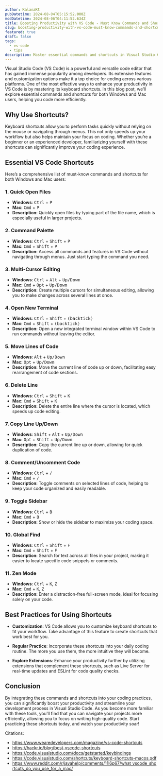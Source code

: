 ```yaml
---
author: KalanaKt
pubDatetime: 2024-08-04T05:15:52.000Z
modDatetime: 2024-08-06T04:11:52.634Z
title: Boosting Productivity with VS Code - Must Know Commands and Shortcuts
slug: boosting-productivity-with-vs-code-must-know-commands-and-shortcuts
featured: true
draft: false
tags:
  - vs-code
  - tips
description: Master essential commands and shortcuts in Visual Studio Code to enhance your productivity and streamline your coding workflow.
---
```


Visual Studio Code (VS Code) is a powerful and versatile code editor that has gained immense popularity among developers. Its extensive features and customization options make it a top choice for coding across various platforms. One of the most effective ways to enhance your productivity in VS Code is by mastering its keyboard shortcuts. In this blog post, we’ll explore essential commands and shortcuts for both Windows and Mac users, helping you code more efficiently.

## Why Use Shortcuts?

Keyboard shortcuts allow you to perform tasks quickly without relying on the mouse or navigating through menus. This not only speeds up your workflow but also helps maintain your focus on coding. Whether you’re a beginner or an experienced developer, familiarizing yourself with these shortcuts can significantly improve your coding experience.

## Essential VS Code Shortcuts

Here’s a comprehensive list of must-know commands and shortcuts for both Windows and Mac users:

### 1. Quick Open Files

- **Windows**: <kbd>Ctrl</kbd> + <kbd>P</kbd>
- **Mac**: <kbd>Cmd</kbd> + <kbd>P</kbd>
- **Description**: Quickly open files by typing part of the file name, which is especially useful in larger projects.

### 2. Command Palette

- **Windows**: <kbd>Ctrl</kbd> + <kbd>Shift</kbd> + <kbd>P</kbd>
- **Mac**: <kbd>Cmd</kbd> + <kbd>Shift</kbd> + <kbd>P</kbd>
- **Description**: Access all commands and features in VS Code without navigating through menus. Just start typing the command you need.

### 3. Multi-Cursor Editing

- **Windows**: <kbd>Ctrl</kbd> + <kbd>Alt</kbd> + <kbd>Up/Down</kbd>
- **Mac**: <kbd>Cmd</kbd> + <kbd>Opt</kbd> + <kbd>Up/Down</kbd>
- **Description**: Create multiple cursors for simultaneous editing, allowing you to make changes across several lines at once.

### 4. Open New Terminal

- **Windows**: <kbd>Ctrl</kbd> + <kbd>Shift</kbd> + <kbd>(backtick)</kbd>
- **Mac**: <kbd>Cmd</kbd> + <kbd>Shift</kbd> + <kbd>(backtick)</kbd>
- **Description**: Open a new integrated terminal window within VS Code to run commands without leaving the editor.

### 5. Move Lines of Code

- **Windows**: <kbd>Alt</kbd> + <kbd>Up/Down</kbd>
- **Mac**: <kbd>Opt</kbd> + <kbd>Up/Down</kbd>
- **Description**: Move the current line of code up or down, facilitating easy rearrangement of code sections.

### 6. Delete Line

- **Windows**: <kbd>Ctrl</kbd> + <kbd>Shift</kbd> + <kbd>K</kbd>
- **Mac**: <kbd>Cmd</kbd> + <kbd>Shift</kbd> + <kbd>K</kbd>
- **Description**: Delete the entire line where the cursor is located, which speeds up code editing.

### 7. Copy Line Up/Down

- **Windows**: <kbd>Shift</kbd> + <kbd>Alt</kbd> + <kbd>Up/Down</kbd>
- **Mac**: <kbd>Opt</kbd> + <kbd>Shift</kbd> + <kbd>Up/Down</kbd>
- **Description**: Copy the current line up or down, allowing for quick duplication of code.

### 8. Comment/Uncomment Code

- **Windows**: <kbd>Ctrl</kbd> + <kbd>/</kbd>
- **Mac**: <kbd>Cmd</kbd> + <kbd>/</kbd>
- **Description**: Toggle comments on selected lines of code, helping to keep your code organized and easily readable.

### 9. Toggle Sidebar

- **Windows**: <kbd>Ctrl</kbd> + <kbd>B</kbd>
- **Mac**: <kbd>Cmd</kbd> + <kbd>B</kbd>
- **Description**: Show or hide the sidebar to maximize your coding space.

### 10. Global Find

- **Windows**: <kbd>Ctrl</kbd> + <kbd>Shift</kbd> + <kbd>F</kbd>
- **Mac**: <kbd>Cmd</kbd> + <kbd>Shift</kbd> + <kbd>F</kbd>
- **Description**: Search for text across all files in your project, making it easier to locate specific code snippets or comments.

### 11. Zen Mode

- **Windows**: <kbd>Ctrl</kbd> + <kbd>K</kbd>, <kbd>Z</kbd>
- **Mac**: <kbd>Cmd</kbd> + <kbd>K</kbd>, <kbd>Z</kbd>
- **Description**: Enter a distraction-free full-screen mode, ideal for focusing solely on your code.

## Best Practices for Using Shortcuts

- **Customization**: VS Code allows you to customize keyboard shortcuts to fit your workflow. Take advantage of this feature to create shortcuts that work best for you.

- **Regular Practice**: Incorporate these shortcuts into your daily coding routine. The more you use them, the more intuitive they will become.

- **Explore Extensions**: Enhance your productivity further by utilizing extensions that complement these shortcuts, such as Live Server for real-time updates and ESLint for code quality checks.

## Conclusion

By integrating these commands and shortcuts into your coding practices, you can significantly boost your productivity and streamline your development process in Visual Studio Code. As you become more familiar with these tools, you'll find that you can navigate your projects more efficiently, allowing you to focus on writing high-quality code. Start practicing these shortcuts today, and watch your productivity soar!

Citations:

- <https://www.wearedevelopers.com/magazine/vs-code-shortcuts>
- <https://hackr.io/blog/best-vscode-shortcuts>
- <https://code.visualstudio.com/docs/getstarted/keybindings>
- <https://code.visualstudio.com/shortcuts/keyboard-shortcuts-macos.pdf>
- <https://www.reddit.com/r/javahelp/comments/11l6p67/what_vscode_shortcuts_do_you_use_for_a_mac/>
